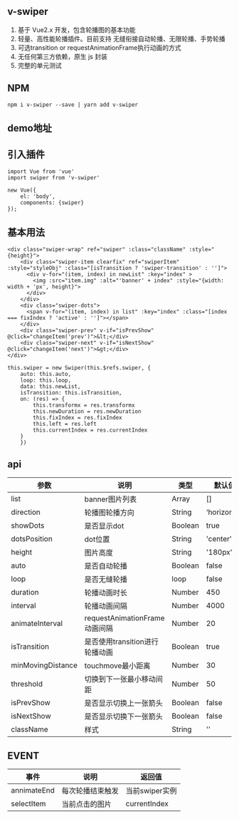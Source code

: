 ## v-swiper

1. 基于 Vue2.x 开发，包含轮播图的基本功能
2. 轻量、高性能轮播插件。目前支持 无缝衔接自动轮播、无限轮播、手势轮播
3. 可选transition or requestAnimationFrame执行动画的方式
4. 无任何第三方依赖，原生 js 封装
5. 完整的单元测试

## NPM

```
npm i v-swiper --save | yarn add v-swiper
```

## demo地址

## 引入插件

```
import Vue from 'vue'
import swiper from 'v-swiper'

new Vue({
    el: 'body',
    components: {swiper}
});
```

## 基本用法

```
<div class="swiper-wrap" ref="swiper" :class="className" :style="{height}">
    <div class="swiper-item clearfix" ref="swiperItem" :style="styleObj" :class="[isTransition ? 'swiper-transition' : '']">
      <div v-for="(item, index) in newList" :key="index" >
        <img :src="item.img" :alt="'banner' + index" :style="{width: width + 'px', height}">
      </div>
    </div>
    <div class="swiper-dots">
      <span v-for="(item, index) in list" :key="index" :class="[index === fixIndex ? 'active' : '']"></span>
    </div>
    <div class="swiper-prev" v-if="isPrevShow" @click="changeItem('prev')">&lt;</div>
    <div class="swiper-next" v-if="isNextShow" @click="changeItem('next')">&gt;</div>
</div>

this.swiper = new Swiper(this.$refs.swiper, {
    auto: this.auto,
    loop: this.loop,
    data: this.newList,
    isTransition: this.isTransition,
    on: (res) => {
        this.transformx = res.transformx
        this.newDuration = res.newDuration
        this.fixIndex = res.fixIndex
        this.left = res.left
        this.currentIndex = res.currentIndex
    }
    })
```



## api

| 参数               |        说明                  | 类型    | 默认值       |
| ---               |         ---                  | ---    | ---         |
| list              | banner图片列表                | Array   | []          |
| direction         | 轮播图轮播方向                 | String  | ‘horizontal’ |
| showDots          | 是否显示dot                   | Boolean | true     |
| dotsPosition      | dot位置                      | String  | 'center'     |
| height            | 图片高度                      | String  | '180px'    |
| auto              | 是否自动轮播                   | Boolean | false     |
| loop              | 是否无缝轮播                   | loop    | false     |
| duration          | 轮播动画时长                   | Number  | 450       |
| interval          | 轮播动画间隔                   | Number  | 4000     |
| animateInterval   | requestAnimationFrame动画间隔 | Number  | 20        |
| isTransition      | 是否使用transition进行轮播动画  | Boolean | true     |
| minMovingDistance | touchmove最小距离             | Number  | 30        |
| threshold         | 切换到下一张最小移动间距         | Number  | 50        |
| isPrevShow        | 是否显示切换上一张箭头           | Boolean | false     |
| isNextShow        | 是否显示切换下一张箭头           | Boolean | false     |
| className         | 样式                          | String  | ''        |

## EVENT

| 事件               |        说明                  |  返回值      |
| ---               |         ---                  | -----         |
| annimateEnd              | 每次轮播结束触发         |  当前swiper实例 |
| selectItem              | 当前点击的图片            |  currentIndex |

